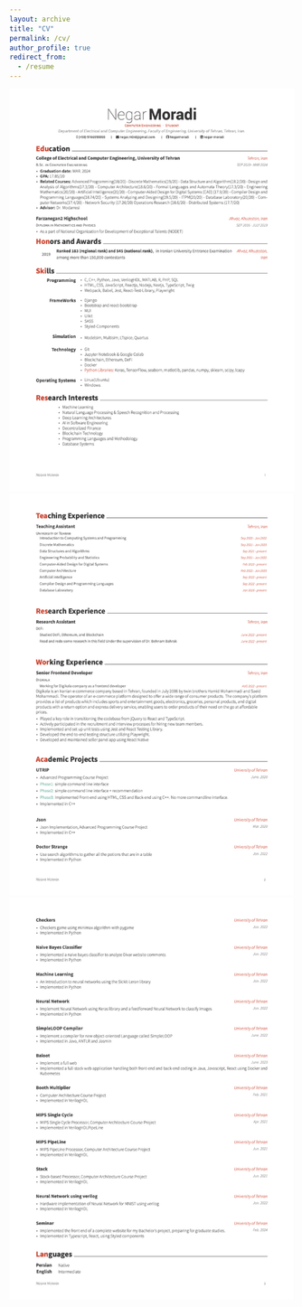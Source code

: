 ```yaml
---
layout: archive
title: "CV"
permalink: /cv/
author_profile: true
redirect_from:
  - /resume
---
```


![image](https://github.com/NegarMoradi/images/blob/main/CV-1.png?raw=true)
![image](https://github.com/NegarMoradi/images/blob/main/CV-2.png?raw=true)
![image](https://github.com/NegarMoradi/images/blob/main/CV-3.png?raw=true)
